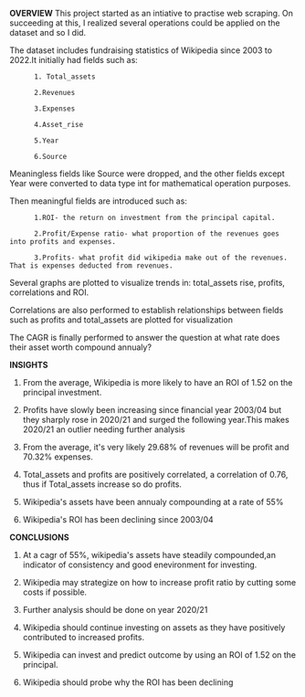 **OVERVIEW**
This project started as an intiative to practise web scraping. On succeeding at this, I realized several operations could be applied on the dataset and so I did.

The dataset includes fundraising statistics of Wikipedia since 2003 to 2022.It initially had fields such as:

          1. Total_assets
          
          2.Revenues
          
          3.Expenses
          
          4.Asset_rise
          
          5.Year
          
          6.Source
          
Meaningless fields like Source were dropped, and the other fields except Year were converted to data type int for mathematical operation purposes.

Then meaningful fields are introduced such as:

          1.ROI- the return on investment from the principal capital.
          
          2.Profit/Expense ratio- what proportion of the revenues goes into profits and expenses.

          3.Profits- what profit did wikipedia make out of the revenues. That is expenses deducted from revenues.

Several graphs are plotted to visualize trends in: total_assets rise, profits, correlations and ROI.

Correlations are also performed to establish relationships between fields such as profits and total_assets are plotted for visualization

The CAGR is finally performed to answer the question at what rate does their asset worth compound annualy?

**INSIGHTS**

1. From the average, Wikipedia is more likely to have an ROI of 1.52 on the principal investment.

2. Profits have slowly been increasing since financial year 2003/04 but they sharply rose in 2020/21 and surged the following year.This makes  2020/21 an outlier needing further analysis

3. From the average, it's very likely 29.68% of revenues will be profit and 70.32% expenses.

4. Total_assets and profits are positively correlated, a correlation of 0.76, thus if Total_assets increase so do profits.

5. Wikipedia's assets have been annualy compounding at a rate of 55%

6. Wikipedia's ROI has been declining since 2003/04

**CONCLUSIONS**

1. At a cagr of 55%, wikipedia's assets have steadily compounded,an indicator of consistency and good enevironment for investing.

2. Wikipedia may strategize on how to increase profit ratio by cutting some costs if possible.

3. Further analysis should be done on year 2020/21

4. Wikipedia should continue investing on assets as they have positively contributed to increased profits.

5. Wikipedia can invest and predict outcome by using an ROI of 1.52 on the principal.

6. Wikipedia should probe why the ROI has been declining
